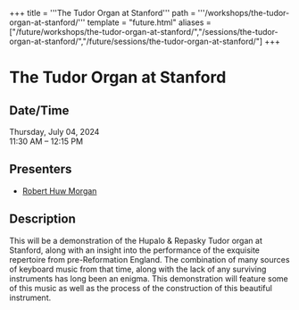 +++
title = '''The Tudor Organ at Stanford'''
path = '''/workshops/the-tudor-organ-at-stanford/'''
template = "future.html"
aliases = ["/future/workshops/the-tudor-organ-at-stanford/","/sessions/the-tudor-organ-at-stanford/","/future/sessions/the-tudor-organ-at-stanford/"]
+++

<h1>The Tudor Organ at Stanford</h1>

<h2>Date/Time</h2>
<p>Thursday, July 04, 2024<br>
11:30 AM – 12:15 PM</p>
<h2>Presenters</h2>
<ul>
<li><a href="/presenters/robert-huw-morgan/">Robert Huw Morgan</a></li>
</ul>
<h2>Description</h2>

This will be a demonstration of the Hupalo & Repasky Tudor organ at Stanford, along with an insight into the performance of the exquisite repertoire from pre-Reformation England. The combination of many sources of keyboard music from that time, along with the lack of any surviving instruments has long been an enigma. This demonstration will feature some of this music as well as the process of the construction of this beautiful instrument.


